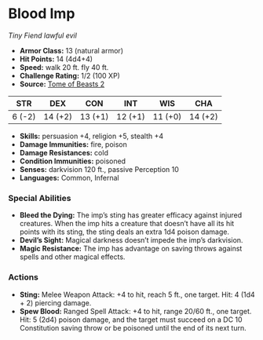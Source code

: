 # Blood Imp

*Tiny* *Fiend* *lawful evil*

- **Armor Class:** 13 (natural armor)
- **Hit Points:** 14 (4d4+4)
- **Speed:** walk 20 ft. fly 40 ft.
- **Challenge Rating:** 1/2 (100 XP)
- **Source:** [Tome of Beasts 2](https://koboldpress.com/kpstore/product/tome-of-beasts-2-for-5th-edition/)

| STR | DEX | CON | INT | WIS | CHA |
| --- | --- | --- | --- | --- | --- |
| 6 (-2) | 14 (+2) | 13 (+1) | 12 (+1) | 11 (+0) | 14 (+2) |

- **Skills:** persuasion +4, religion +5, stealth +4
- **Damage Immunities:** fire, poison
- **Damage Resistances:** cold
- **Condition Immunities:** poisoned
- **Senses:** darkvision 120 ft., passive Perception 10
- **Languages:** Common, Infernal
### Special Abilities
- **Bleed the Dying:** The imp’s sting has greater efficacy against injured creatures. When the imp hits a creature that doesn’t have all its hit points with its sting, the sting deals an extra 1d4 poison damage.
- **Devil’s Sight:** Magical darkness doesn’t impede the imp’s darkvision.
- **Magic Resistance:** The imp has advantage on saving throws against spells and other magical effects.
### Actions
- **Sting:** Melee Weapon Attack: +4 to hit, reach 5 ft., one target. Hit: 4 (1d4 + 2) piercing damage.
- **Spew Blood:** Ranged Spell Attack: +4 to hit, range 20/60 ft., one target. Hit: 5 (2d4) poison damage, and the target must succeed on a DC 10 Constitution saving throw or be poisoned until the end of its next turn.

